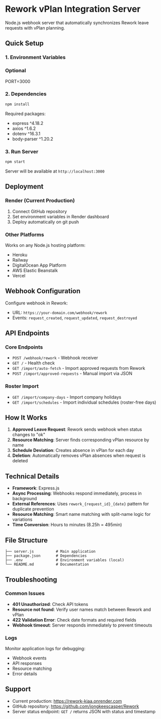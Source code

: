 # Rework vPlan Integration Server

Node.js webhook server that automatically synchronizes Rework leave requests with vPlan planning.

## Quick Setup

### 1. Environment Variables


### Optional
PORT=3000


### 2. Dependencies

```bash
npm install
```

Required packages:
- express ^4.18.2
- axios ^1.6.2
- dotenv ^16.3.1
- body-parser ^1.20.2

### 3. Run Server

```bash
npm start
```

Server will be available at `http://localhost:3000`

## Deployment

### Render (Current Production)

1. Connect GitHub repository
2. Set environment variables in Render dashboard
3. Deploy automatically on git push

### Other Platforms

Works on any Node.js hosting platform:
- Heroku
- Railway
- DigitalOcean App Platform
- AWS Elastic Beanstalk
- Vercel

## Webhook Configuration

Configure webhook in Rework:
- URL: `https://your-domain.com/webhook/rework`
- Events: `request_created`, `request_updated`, `request_destroyed`

## API Endpoints

### Core Endpoints

- `POST /webhook/rework` - Webhook receiver
- `GET /` - Health check
- `GET /import/auto-fetch` - Import approved requests from Rework
- `POST /import/approved-requests` - Manual import via JSON

### Roster Import

- `GET /import/company-days` - Import company holidays
- `GET /import/schedules` - Import individual schedules (roster-free days)

## How It Works

1. **Approved Leave Request**: Rework sends webhook when status changes to "ok"
2. **Resource Matching**: Server finds corresponding vPlan resource by name
3. **Schedule Deviation**: Creates absence in vPlan for each day
4. **Deletion**: Automatically removes vPlan absences when request is deleted

## Technical Details

- **Framework**: Express.js
- **Async Processing**: Webhooks respond immediately, process in background
- **External References**: Uses `rework_{request_id}_{date}` pattern for duplicate prevention
- **Resource Matching**: Smart name matching with split-name logic for variations
- **Time Conversion**: Hours to minutes (8.25h = 495min)

## File Structure

```
├── server.js          # Main application
├── package.json       # Dependencies
├── .env               # Environment variables (local)
└── README.md          # Documentation
```

## Troubleshooting

### Common Issues

- **401 Unauthorized**: Check API tokens
- **Resource not found**: Verify user names match between Rework and vPlan
- **422 Validation Error**: Check date formats and required fields
- **Webhook timeout**: Server responds immediately to prevent timeouts

### Logs

Monitor application logs for debugging:
- Webhook events
- API responses
- Resource matching
- Error details

## Support

- Current production: https://rework-kiaa.onrender.com
- GitHub repository: https://github.com/jongkeescasper/Rework
- Server status endpoint: `GET /` returns JSON with status and timestamp